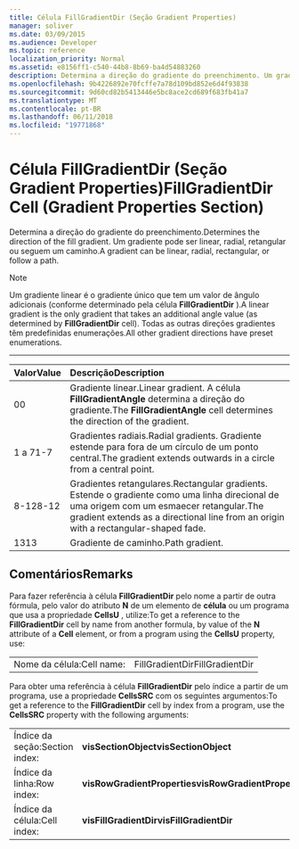 ```yaml
---
title: Célula FillGradientDir (Seção Gradient Properties)
manager: soliver
ms.date: 03/09/2015
ms.audience: Developer
ms.topic: reference
localization_priority: Normal
ms.assetid: e8156ff1-c540-44b8-8b69-ba4d54883260
description: Determina a direção do gradiente do preenchimento. Um gradiente pode ser linear, radial, retangular ou seguem um caminho.
ms.openlocfilehash: 9b4226892e70fcffe7a78d109bd852e6d4f93838
ms.sourcegitcommit: 9d60cd82b5413446e5bc8ace2cd689f683fb41a7
ms.translationtype: MT
ms.contentlocale: pt-BR
ms.lasthandoff: 06/11/2018
ms.locfileid: "19771868"
---
```

# <a name="fillgradientdir-cell-gradient-properties-section"></a><span data-ttu-id="23331-104">Célula FillGradientDir (Seção Gradient Properties)</span><span class="sxs-lookup"><span data-stu-id="23331-104">FillGradientDir Cell (Gradient Properties Section)</span></span>

<span data-ttu-id="23331-105">Determina a direção do gradiente do preenchimento.</span><span class="sxs-lookup"><span data-stu-id="23331-105">Determines the direction of the fill gradient.</span></span> <span data-ttu-id="23331-106">Um gradiente pode ser linear, radial, retangular ou seguem um caminho.</span><span class="sxs-lookup"><span data-stu-id="23331-106">A gradient can be linear, radial, rectangular, or follow a path.</span></span> 
  
> [!NOTE]
> <span data-ttu-id="23331-107">Um gradiente linear é o gradiente único que tem um valor de ângulo adicionais (conforme determinado pela célula **FillGradientDir** ).</span><span class="sxs-lookup"><span data-stu-id="23331-107">A linear gradient is the only gradient that takes an additional angle value (as determined by **FillGradientDir** cell).</span></span> <span data-ttu-id="23331-108">Todas as outras direções gradientes têm predefinidas enumerações.</span><span class="sxs-lookup"><span data-stu-id="23331-108">All other gradient directions have preset enumerations.</span></span> 
  
****

|<span data-ttu-id="23331-109">**Valor**</span><span class="sxs-lookup"><span data-stu-id="23331-109">**Value**</span></span>|<span data-ttu-id="23331-110">**Descrição**</span><span class="sxs-lookup"><span data-stu-id="23331-110">**Description**</span></span>|
|:-----|:-----|
|<span data-ttu-id="23331-111">0</span><span class="sxs-lookup"><span data-stu-id="23331-111">0</span></span>  <br/> |<span data-ttu-id="23331-112">Gradiente linear.</span><span class="sxs-lookup"><span data-stu-id="23331-112">Linear gradient.</span></span> <span data-ttu-id="23331-113">A célula **FillGradientAngle** determina a direção do gradiente.</span><span class="sxs-lookup"><span data-stu-id="23331-113">The **FillGradientAngle** cell determines the direction of the gradient.</span></span>  <br/> |
|<span data-ttu-id="23331-114">1 a 7</span><span class="sxs-lookup"><span data-stu-id="23331-114">1-7</span></span>  <br/> |<span data-ttu-id="23331-115">Gradientes radiais.</span><span class="sxs-lookup"><span data-stu-id="23331-115">Radial gradients.</span></span> <span data-ttu-id="23331-116">Gradiente estende para fora de um círculo de um ponto central.</span><span class="sxs-lookup"><span data-stu-id="23331-116">The gradient extends outwards in a circle from a central point.</span></span>  <br/> |
|<span data-ttu-id="23331-117">8-12</span><span class="sxs-lookup"><span data-stu-id="23331-117">8-12</span></span>  <br/> |<span data-ttu-id="23331-118">Gradientes retangulares.</span><span class="sxs-lookup"><span data-stu-id="23331-118">Rectangular gradients.</span></span> <span data-ttu-id="23331-119">Estende o gradiente como uma linha direcional de uma origem com um esmaecer retangular.</span><span class="sxs-lookup"><span data-stu-id="23331-119">The gradient extends as a directional line from an origin with a rectangular-shaped fade.</span></span>  <br/> |
|<span data-ttu-id="23331-120">13</span><span class="sxs-lookup"><span data-stu-id="23331-120">13</span></span>  <br/> |<span data-ttu-id="23331-121">Gradiente de caminho.</span><span class="sxs-lookup"><span data-stu-id="23331-121">Path gradient.</span></span>  <br/> |
   
## <a name="remarks"></a><span data-ttu-id="23331-122">Comentários</span><span class="sxs-lookup"><span data-stu-id="23331-122">Remarks</span></span>

<span data-ttu-id="23331-123">Para fazer referência à célula **FillGradientDir** pelo nome a partir de outra fórmula, pelo valor do atributo **N** de um elemento de **célula** ou um programa que usa a propriedade **CellsU** , utilize:</span><span class="sxs-lookup"><span data-stu-id="23331-123">To get a reference to the **FillGradientDir** cell by name from another formula, by value of the **N** attribute of a **Cell** element, or from a program using the **CellsU** property, use:</span></span> 
  
|||
|:-----|:-----|
| <span data-ttu-id="23331-124">Nome da célula:</span><span class="sxs-lookup"><span data-stu-id="23331-124">Cell name:</span></span>  <br/> | <span data-ttu-id="23331-125">FillGradientDir</span><span class="sxs-lookup"><span data-stu-id="23331-125">FillGradientDir</span></span>  <br/> |
   
<span data-ttu-id="23331-126">Para obter uma referência à célula **FillGradientDir** pelo índice a partir de um programa, use a propriedade **CellsSRC** com os seguintes argumentos:</span><span class="sxs-lookup"><span data-stu-id="23331-126">To get a reference to the **FillGradientDir** cell by index from a program, use the **CellsSRC** property with the following arguments:</span></span> 
  
|||
|:-----|:-----|
| <span data-ttu-id="23331-127">Índice da seção:</span><span class="sxs-lookup"><span data-stu-id="23331-127">Section index:</span></span>  <br/> |<span data-ttu-id="23331-128">**visSectionObject**</span><span class="sxs-lookup"><span data-stu-id="23331-128">**visSectionObject**</span></span> <br/> |
| <span data-ttu-id="23331-129">Índice da linha:</span><span class="sxs-lookup"><span data-stu-id="23331-129">Row index:</span></span>  <br/> |<span data-ttu-id="23331-130">**visRowGradientProperties**</span><span class="sxs-lookup"><span data-stu-id="23331-130">**visRowGradientProperties**</span></span> <br/> |
| <span data-ttu-id="23331-131">Índice da célula:</span><span class="sxs-lookup"><span data-stu-id="23331-131">Cell index:</span></span>  <br/> |<span data-ttu-id="23331-132">**visFillGradientDir**</span><span class="sxs-lookup"><span data-stu-id="23331-132">**visFillGradientDir**</span></span> <br/> |
   

